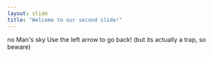 ```yaml
---
layout: slide
title: "Welcome to our second slide!"
---
```

no Man's sky
Use the left arrow to go back! 
(but its actually a trap, so beware)
